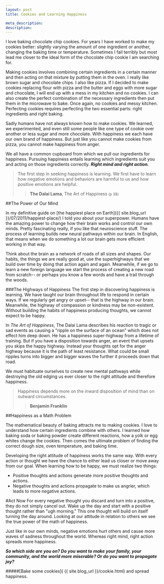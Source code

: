 ```yaml
--- 
layout: post 
title: Cookies and Learning Happiness

meta_description: 
description: 
---
```


I love baking chocolate chip cookies. For years I have worked to make my cookies better: slightly varying the amount of one ingredient or another, changing the baking time or temperature. Sometimes I fail terribly but most lead me closer to the ideal form of the chocolate chip cookie I am searching for. 

Making cookies involves combining certain ingredients in a certain manner and then acting on that mixture by putting them in the oven. I really like brown sugar and chocolate chips. I also like pizza. If I decided to make cookies replacing flour with pizza and the butter and eggs with more sugar and chocolate, I will end up with a mess in my kitchen and no cookies. I can also create the perfect combination of the necessary ingredients then put them in the microwave to bake. Once again, no cookies and messy kitchen. Perfecting cookies requires perfecting the two essential parts: right ingredients and right baking. 

Sadly humans have not always known how to make cookies. We learned, we experimented, and even still some people like one type of cookie over another or less sugar and more chocolate. With happiness we each have our own brand of happiness. But just like you cannot make cookies from pizza, you cannot make happiness from anger.

We all have a common cupboard from which we pull our ingredients for happiness. Pursuing happiness entails learning which ingredients suit you and acting on those ingredients correctly. ___Right mind and right action.___

>The first step in seeking happiness is learning. We first have to learn how negative emotions and behaviors are harmful to us and how positive emotions are helpful.
>>__The Dalai Lama__, The Art of Happiness <small>(p 38)</small>

<span id="readmore"/>

<!-- more start -->

##The Power of Our Mind

In my definitive guide on [the happiest place on Earth]({{ site.blog_url }}/07/2011/happiest-place/) I told you about your superpower. Humans have the amazing power to change how their brain works and control our own minds. Pretty fascinating really, if you like that neuroscience stuff. The process of learning builds new neural pathways within our brain. In English, that means when we do something a lot our brain gets more efficient working in that way. 

Think about the brain as a network of roads of all sizes and shapes. Our habits, the things we are really good at, use the superhighways that we build over time by doing that action again and again. Meanwhile, if we go to learn a new foreign language we start the process of creating a new road from scratch-- or perhaps you know a few words and have a trail through the woods. 

###The Highways of Happiness
The first step in discovering happiness is learning. We have taught our brain throughout life to respond in certain ways. If we regularly get angry or upset-- that is the highway in our brain. Meanwhile, the highway of compassion or kindness may be non-existent. Without building the habits of happiness producing thoughts, we cannot expect to be happy.

In _The Art of Happiness_, The Dalai Lama describes his reaction to tragic or sad events as causing a "ripple on the surface of an ocean" which does not effect him deep down. He has a happiness super-highway from a lifetime of training. But if you have a disposition towards anger, an event that upsets you skips the happy highway. Instead your thoughts opt for the anger highway because it is the path of least resistance. What could be small ripples turns into bigger and bigger waves the further it proceeds down that road. 

We must habituate ourselves to create new mental pathways while destroying the old edging us ever closer to the right attitude and therefore happiness.

>Happiness depends more on the inward disposition of mind than on outward circumstances.
>>__Benjamin Franklin__

##Happiness as a Math Problem

The mathematical beauty of baking attracts me to making cookies. I love to understand how certain ingredients combine with others. I learned how baking soda or baking powder create different reactions, how a yolk or egg whites change the cookies. Then comes the ultimate problem of finding the correct dough size, oven temperature, and baking time. 

Developing the right attitude of happiness works the same way. With every action or thought we have the chance to either lead us closer or move away from our goal. When learning how to be happy, we must realize two things: 

*	Positive thoughts and actions generate more positive thoughts and actions.
*	Negative thoughts and actions propagate to make us angrier, which leads to more negative actions.

#Act Now
For every negative thought you discard and turn into a positive, they do not simply cancel out. Wake up the day and start with a positive thought rather than "ugh morning." This one thought will build on itself turning the day around. Looking at our attitude in relation to others we see the true power of the math of happiness. 

Just like in our own minds, negative emotions hurt others and cause more waves of sadness throughout the world. Whereas right mind, right action spreads more happiness. 

___So which side are you on? Do you want to make your family, your community, and the world more miserable? Or do you want to propagate joy?___

#####[Bake some cookies]( {{ site.blog_url }}/cookie.html) and spread happiness.

<!-- more end -->